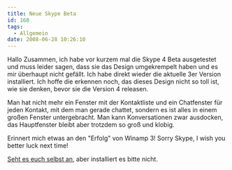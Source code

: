```yaml
---
title: Neue Skype Beta
id: 168
tags:
  - Allgemein
date: 2008-06-28 10:26:10
---
```


Hallo Zusammen, ich habe vor kurzem mal die Skype 4 Beta ausgetestet und muss leider sagen, dass sie das Design umgekrempelt haben und es mir überhaupt nicht gefällt. Ich habe direkt wieder die aktuelle 3er Version installiert. Ich hoffe die erkennen noch, das dieses Design nicht so toll ist, wie sie denken, bevor sie die Version 4 releasen.

Man hat nicht mehr ein Fenster mit der Kontaktliste und ein Chatfenster für jeden Kontakt, mit dem man gerade chattet, sondern es ist alles in einem großen Fenster untergebracht. Man kann Konversationen zwar ausdocken, das Hauptfenster bleibt aber trotzdem so groß und klobig.

Erinnert mich etwas an den "Erfolg" von Winamp 3! Sorry Skype, I wish you better luck next time!

[Seht es euch selbst an](http://share.skype.com/sites/en/skype_beta_and_new_releases/ "Videos von den Entwicklern"), aber installiert es bitte nicht.
